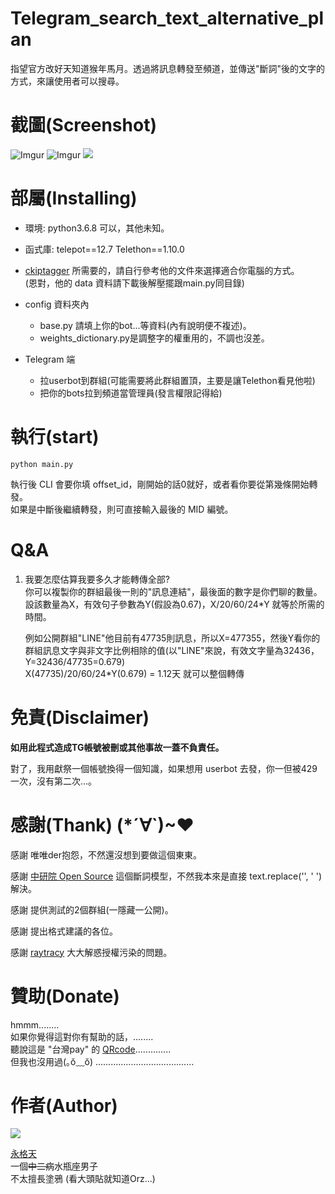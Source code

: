 # Telegram_search_text_alternative_plan
指望官方改好天知道猴年馬月。透過將訊息轉發至頻道，並傳送"斷詞"後的文字的方式，來讓使用者可以搜尋。

# 截圖(Screenshot)
![Imgur](https://imgur.com/0qkwYAM.png)
![Imgur](https://imgur.com/KgAlftg.png)
![](https://imgur.com/FOiFcaf.png)

# 部屬(Installing)
- 環境:
  python3.6.8 可以，其他未知。

- 函式庫:
  telepot\=\=12.7
  Telethon\=\=1.10.0
-  [ckiptagger](https://github.com/ckiplab/ckiptagger) 所需要的，請自行參考他的文件來選擇適合你電腦的方式。    
(恩對，他的 data 資料請下載後解壓擺跟main.py同目錄)

- config 資料夾內
    * base.py 請填上你的bot...等資料(內有說明便不複述)。
    * weights_dictionary.py是調整字的權重用的，不調也沒差。

- Telegram 端
    * 拉userbot到群組(可能需要將此群組置頂，主要是讓Telethon看見他啦)
    * 把你的bots拉到頻道當管理員(發言權限記得給)


# 執行(start)

```
python main.py
```
執行後 CLI 會要你填 offset_id，剛開始的話0就好，或者看你要從第幾條開始轉發。    
如果是中斷後繼續轉發，則可直接輸入最後的 MID 編號。     


# Q&A

  1. 我要怎麼估算我要多久才能轉傳全部?    
    你可以複製你的群組最後一則的"訊息連結"，最後面的數字是你們聊的數量。    
    設該數量為X，有效句子參數為Y(假設為0.67)，X/20/60/24*Y 就等於所需的時間。    

      例如公開群組"LINE"他目前有47735則訊息，所以X=477355，然後Y看你的群組訊息文字與非文字比例相除的值(以"LINE"來說，有效文字量為32436，Y=32436/47735=0.679)    
      X(47735)/20/60/24*Y(0.679) = 1.12天 就可以整個轉傳    


# 免責(Disclaimer)
**如用此程式造成TG帳號被刪或其他事故一蓋不負責任。**    

對了，我用獻祭一個帳號換得一個知識，如果想用 userbot 去發，你一但被429一次，沒有第二次...。     


# 感謝(Thank) (\*´∀\`)\~♥
  感謝 唯唯der抱怨，不然還沒想到要做這個東東。    

  感謝 [中研院 Open Source](https://github.com/ckiplab/ckiptagger) 這個斷詞模型，不然我本來是直接 text.replace('', ' ') 解決。     

  感謝 提供測試的2個群組(一隱藏一公開)。     

  感謝 提出格式建議的各位。     

  感謝 [raytracy](https://ithelp.ithome.com.tw/questions/10195361#answer-358640) 大大解惑授權污染的問題。


# 贊助(Donate)
hmmm........     
如果你覺得這對你有幫助的話，........    
聽說這是 "台灣pay" 的 [QRcode](https://i.imgur.com/rVmAnh6.jpg)..............    
但我也沒用過(｡ŏ﹏ŏ) .......................................    

# 作者(Author)
![](https://avatars3.githubusercontent.com/u/22027801?s=460&v=4)    

[永格天](https://we684123.carrd.co/)    
一個~~中二病~~水瓶座男子    
不太擅長塗鴉 (看大頭貼就知道Orz...)    
